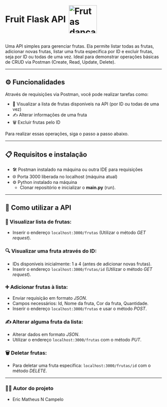 <h1 style="display: inline-flex; align-items: center;">Fruit Flask API <img src="https://media.giphy.com/media/v1.Y2lkPTc5MGI3NjExenZxdmhmbGx3YXd4eDZkb2J2ejU3a3B0czBieHluY2d5bHI0NzkwbyZlcD12MV9zdGlja2Vyc19zZWFyY2gmY3Q9cw/EcgMJvuEGKsLQAJVqs/giphy.gif" alt="Frutas dançantes" style="width:90px; height:auto; margin-left:10px;"></h1> 

Uma API simples para gerenciar frutas. Ela permite listar todas as frutas, adicionar novas frutas, listar uma fruta específica por ID e excluir frutas, seja por ID ou todas de uma vez. Ideal para demonstrar operações básicas de CRUD via Postman (Create, Read, Update, Delete).  

***  

## ⚙️ Funcionalidades  
Através de requisições via Postman, você pode realizar tarefas como:  
- 👀 Visualizar a lista de frutas disponíveis na API (por ID ou todas de uma vez)  
- ✍️ Alterar informações de uma fruta  
- 🗑️ Excluir frutas pelo ID

Para realizar essas operações, siga o passo a passo abaixo.  

***  

## 📋 Requisitos e instalação
* 🛠️ Postman instalado na máquina ou outra IDE para requisições  
* 🌐 Porta 3000 liberada no localhost (máquina atual) 
* ⚙️ Python instalado na máquina
    * Clonar repositório e inicializar o **main.py** (run).
***  

## 🚀 Como utilizar a API  

### 👀 Visualizar lista de frutas:  
* Inserir o endereço ```localhost:3000/frutas``` (Utilizar o método *GET request*).  

### 🔍 Visualizar uma fruta através do ID:  
* IDs disponíveis inicialmente: 1 a 4 (antes de adicionar novas frutas).  
* Inserir o endereço ```localhost:3000/frutas/id``` (Utilizar o método *GET request*).  

### ➕ Adicionar frutas à lista:  
* Enviar requisição em formato *JSON*.  
* Campos necessários: Id, Nome da fruta, Cor da fruta, Quantidade.  
* Inserir o endereço ```localhost:3000/frutas``` e usar o método *POST*.  

### ✍️ Alterar alguma fruta da lista:  
* Alterar dados em formato *JSON*.  
* Utilizar o endereço ```localhost:3000/frutas``` com o método *PUT*.  

### 🗑️ Deletar frutas:  
* Para deletar uma fruta específica: ```localhost:3000/frutas/id``` com o método *DELETE*.  
 
***  

### 👨‍💻 Autor do projeto  

* Eric Matheus N Campelo  
 

